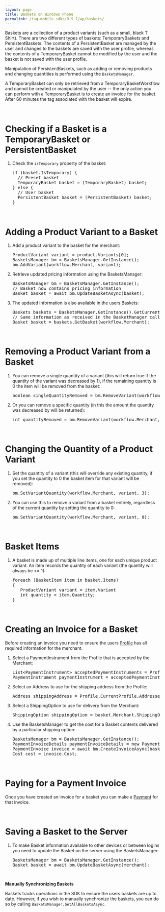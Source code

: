 ```yaml
---
layout: page
title: Baskets on Windows Phone
permalink: /tag-mobile-sdks/0.9.7/wp/baskets/
---
```


Baskets are a collection of a product variants (such as a small, black T Shirt). There are two different types of baskets: TemporaryBaskets and PersistentBaskets. The contents of a PersistentBasket are managed by the user and changes to the baskets are saved with the user profile, whereas the contents of a TemporaryBasket cannot be modified by the user and the basket is not saved with the user profile.

Manipulation of PersistentBaskets, such as adding or removing products and changing quantities is performed using the `BasketsManager`.

A TemporaryBasket can only be retrieved from a TemporaryBasketWorkflow and cannot be created or manipulated by the user -- the only action you can perform with a TemporaryBasket is to create an invoice for the basket. After 60 minutes the tag associated with the basket will expire.

<br />

# Checking if a Basket is a TemporaryBasket or PersistentBasket

1. Check the `isTemporary` property of the basket:

    <pre>if (basket.IsTemporary) {
     // Preset basket
     TemporaryBasket basket = (TemporaryBasket) basket;
   } else {
     // User basket
     PersistentBasket basket = (PersistentBasket) basket;
   }</pre>

<br />

# Adding a Product Variant to a Basket

1. Add a product variant to the basket for the merchant:

    <pre>ProductVariant variant = product.Variants[0];
   BasketsManager bm = BasketsManager.GetInstance();
   bm.AddVariant(workflow.Merchant, variant);</pre>

2. Retrieve updated pricing information using the BasketsManager:

    <pre>BasketsManager bm = BasketsManager.GetInstance();
   // Basket now contains pricing information
   Basket basket = await bm.UpdateBasketAsync(basket);</pre>

3. The updated information is also available in the users Baskets:

    <pre>Baskets baskets = BasketsManager.GetInstance().GetCurrentBaskets();
   // Same information as received in the BasketManager callback
   Basket basket = baskets.GetBasket(workflow.Merchant);</pre>

<br />

# Removing a Product Variant from a Basket

1. You can remove a single quantity of a variant (this will return true if the quantity of the variant was decreased by 1), if the remaining quantity is 0 the item will be removed from the basket:

    <pre>boolean singleQuantityRemoved = bm.RemoveVariant(workflow.Merchant, variant);</pre>

2. Or you can remove a specific quantity (in this the amount the quantity was decreased by will be returned):

    <pre>int quantityRemoved = bm.RemoveVariant(workflow.Merchant, variant, 2);</pre>

<br />

# Changing the Quantity of a Product Variant

1. Set the quantity of a variant (this will override any existing quantity, if you set the quantity to 0 the basket item for that variant will be removed):

    <pre>bm.SetVariantQuantity(workflow.Merchant, variant, 3);</pre>

2. You can use this to remove a variant from a basket entirely, regardless of the current quantity by setting the quantity to 0:

    <pre>bm.SetVariantQuantity(workflow.Merchant, variant, 0);</pre>

<br />

# Basket Items

1. A basket is made up of multiple line items, one for each unique product variant. An item records the quantity of each variant (the quantity will always be >= 1):

    <pre>foreach (BasketItem item in basket.Items)
   {
      ProductVariant variant = item.Variant
      int quantity = item.Quantity;
   }</pre>

<br />

# Creating an Invoice for a Basket

Before creating an invoice you need to ensure the users [Profile]({{site.baseurl}}/tag-mobile-sdks/0.9.7/wp/profile/) has all required information for the merchant.

1. Select a PaymentInstrument from the Profile that is accepted by the Merchant:

    <pre>List&lt;PaymentInstrument&gt; acceptedPaymentInstruments = Profile.CurrentProfile.GetAcceptedPaymentInstruments(merchant);
   PaymentInstrument paymentInstrument = acceptedPaymentInstruments[0];</pre>

2. Select an Address to use for the shipping address from the Profile:

    <pre>Address shippingAddress = Profile.CurrentProfile.Addresses[0];</pre>

3. Select a ShippingOption to use for delivery from the Merchant:

    <pre>ShippingOption shippingOption = basket.Merchant.ShippingOptions[0];</pre>

4. Use the BasketsManager to get the cost for a Basket contents delivered by a particular shipping option:

    <pre>BasketsManager bm = BasketsManager.GetInstance();
   PaymentInvoiceDetails paymentInvoiceDetails = new PaymentInvoiceDetails(paymentInstrument, shippingAddress, shippingOption);
   PaymentInvoice invoice = await bm.CreateInvoiceAsync(basket, paymentInvoiceDetails);
   Cost cost = invoice.Cost;</pre>

<br />

# Paying for a Payment Invoice

Once you have created an invoice for a basket you can make a [Payment]({{site.baseurl}}/tag-mobile-sdks/0.9.7/wp/payments/) for that invoice.

<br />

# Saving a Basket to the Server

1. To make Basket information available to other devices or between logins you need to update the Basket on the server using the BasketsManager:

    <pre>BasketsManager bm = BasketsManager.GetInstance();
   Basket basket = await bm.UpdateBasketAsync(merchant);</pre>

<br />

**Manually Synchronizing Baskets**

Baskets tracks operations in the SDK to ensure the users baskets are up to date. However, if you wish to manually synchronize the baskets, you can do so by calling `BasketsManager.GetAllBasketsAsync`.
